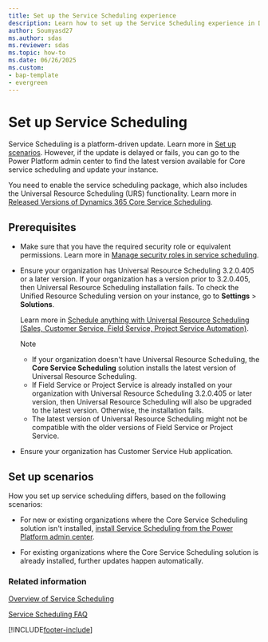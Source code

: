```yaml
---
title: Set up the Service Scheduling experience
description: Learn how to set up the Service Scheduling experience in Dynamics 365 Customer Service.
author: Soumyasd27
ms.author: sdas
ms.reviewer: sdas
ms.topic: how-to 
ms.date: 06/26/2025
ms.custom:
- bap-template
- evergreen 
---
```


# Set up Service Scheduling

Service Scheduling is a platform-driven update. Learn more in [Set up scenarios](#set-up-scenarios). However, if the update is delayed or fails, you can go to the Power Platform admin center to find the latest version available for Core service scheduling and update your instance. 

You need to enable the service scheduling package, which also includes the Universal Resource Scheduling (URS) functionality. Learn more in [Released Versions of Dynamics 365 Core Service Scheduling](/dynamics365/released-versions/dynamics365-css).

## Prerequisites

- Make sure that you have the required security role or equivalent permissions. Learn more in [Manage security roles in service scheduling](manage-security-roles.md).

- Ensure your organization has Universal Resource Scheduling 3.2.0.405 or a later version. If your organization has a version prior to 3.2.0.405, then Universal Resource Scheduling installation fails. To check the Unified Resource Scheduling version on your instance, go to **Settings** > **Solutions**.

   Learn more in [Schedule anything with Universal Resource Scheduling (Sales, Customer Service, Field Service, Project Service Automation)](../../common-scheduler/schedule-anything-with-universal-resource-scheduling.md).

   > [!NOTE]
   > - If your organization doesn't have Universal Resource Scheduling, the **Core Service Scheduling** solution installs the latest version of Universal Resource Scheduling.
   > - If Field Service or Project Service is already installed on your organization with Universal Resource Scheduling 3.2.0.405 or later version, then Universal Resource Scheduling will also be upgraded to the latest version. Otherwise, the installation fails.
   > - The latest version of Universal Resource Scheduling might not be compatible with the older versions of Field Service or Project Service.
- Ensure your organization has Customer Service Hub application.

## Set up scenarios

How you set up service scheduling differs, based on the following scenarios:

- For new or existing organizations where the Core Service Scheduling solution isn't installed, [install Service Scheduling from the Power Platform admin center](install-service-scheduling-from-power-platform.md).

- For existing organizations where the Core Service Scheduling solution is already installed, further updates happen automatically.

### Related information

[Overview of Service Scheduling](basics-service-service-scheduling.md)

[Service Scheduling FAQ](service-scheduling-faq.md)


[!INCLUDE[footer-include](../../includes/footer-banner.md)]
